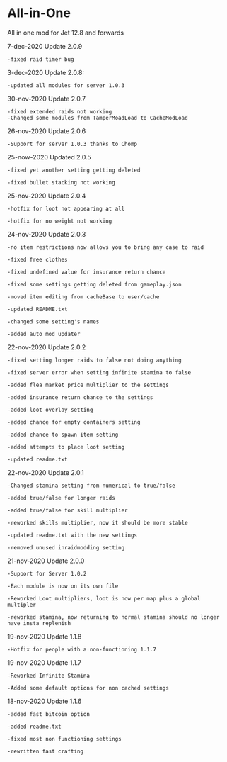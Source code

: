 # All-in-One
All in one mod for Jet 12.8 and forwards

7-dec-2020 Update 2.0.9

	-fixed raid timer bug

3-dec-2020 Update 2.0.8:

	-updated all modules for server 1.0.3

30-nov-2020 Update 2.0.7

	-fixed extended raids not working
	-Changed some modules from TamperMoadLoad to CacheModLoad

26-nov-2020 Update 2.0.6
	
	-Support for server 1.0.3 thanks to Chomp

25-now-2020 Updated 2.0.5

	-fixed yet another setting getting deleted

	-fixed bullet stacking not working

25-nov-2020 Update 2.0.4
	
	-hotfix for loot not appearing at all

	-hotfix for no weight not working

24-nov-2020 Update 2.0.3

	-no item restrictions now allows you to bring any case to raid
	
	-fixed free clothes
	
	-fixed undefined value for insurance return chance
	
	-fixed some settings getting deleted from gameplay.json
	
	-moved item editing from cacheBase to user/cache
	
	-updated README.txt
	
	-changed some setting's names
	
	-added auto mod updater

22-nov-2020 Update 2.0.2

	-fixed setting longer raids to false not doing anything

	-fixed server error when setting infinite stamina to false

	-added flea market price multiplier to the settings

	-added insurance return chance to the settings

	-added loot overlay setting

	-added chance for empty containers setting

	-added chance to spawn item setting

	-added attempts to place loot setting

	-updated readme.txt

22-nov-2020 Update 2.0.1

	-Changed stamina setting from numerical to true/false

	-added true/false for longer raids

	-added true/false for skill multiplier

	-reworked skills multiplier, now it should be more stable

	-updated readme.txt with the new settings

	-removed unused inraidmodding setting

21-nov-2020 Update 2.0.0

	-Support for Server 1.0.2

	-Each module is now on its own file

	-Reworked Loot multipliers, loot is now per map plus a global multipler

	-reworked stamina, now returning to normal stamina should no longer have insta replenish

19-nov-2020 Update 1.1.8

	-Hotfix for people with a non-functioning 1.1.7

19-nov-2020 Update 1.1.7

	-Reworked Infinite Stamina

	-Added some default options for non cached settings

18-nov-2020 Update 1.1.6

	-added fast bitcoin option

	-added readme.txt

	-fixed most non functioning settings

	-rewritten fast crafting
